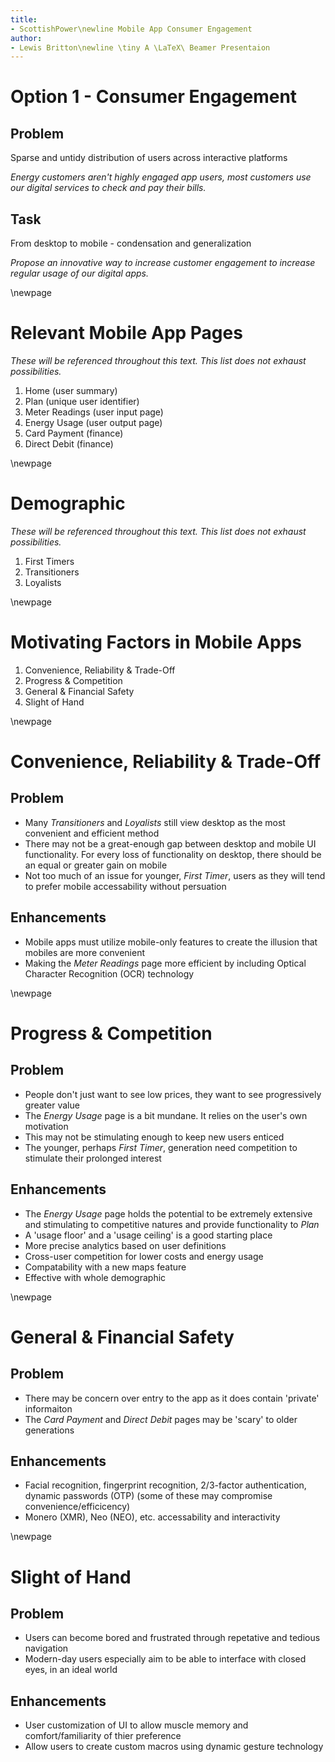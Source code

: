 ```yaml
---
title:
- ScottishPower\newline Mobile App Consumer Engagement
author:
- Lewis Britton\newline \tiny A \LaTeX\ Beamer Presentaion
---
```


# Option 1 - Consumer Engagement

## Problem

Sparse and untidy distribution of users across interactive platforms

*Energy customers aren't highly engaged app users, most customers use our digital services to check and pay their bills.*

## Task 

From desktop to mobile - condensation and generalization

*Propose an innovative way to increase customer engagement to increase regular usage of our digital apps.*

\newpage

# Relevant Mobile App Pages

*These will be referenced throughout this text. This list does not exhaust possibilities.*

1. Home (user summary)
2. Plan (unique user identifier)
3. Meter Readings (user input page)
4. Energy Usage (user output page)
5. Card Payment (finance)
6. Direct Debit (finance)

\newpage

# Demographic

*These will be referenced throughout this text. This list does not exhaust possibilities.*

1. First Timers
2. Transitioners
3. Loyalists

\newpage

# Motivating Factors in Mobile Apps

1. Convenience, Reliability & Trade-Off
2. Progress \& Competition
3. General \& Financial Safety
4. Slight of Hand

\newpage

# Convenience, Reliability \& Trade-Off

## Problem

* Many *Transitioners* and *Loyalists* still view desktop as the most convenient and efficient method
* There may not be a great-enough gap between desktop and mobile UI functionality. For every loss of functionality on desktop, there should be an equal or greater gain on mobile
* Not too much of an issue for younger, *First Timer*, users as they will tend to prefer mobile accessability without persuation 

## Enhancements

* Mobile apps must utilize mobile-only features to create the illusion that mobiles are more convenient
*  Making the *Meter Readings* page more efficient by including Optical Character Recognition (OCR) technology

<!--
ScottishPower is one of the classics. It has a long-term relaible reputation and can be known as one of the `safe' options in energy providers. At least to my knowledge. This means that a large portion of the demographic is composed of long-time loyalists and possible transitioners looking for a better deal. Because of the generational status of these users, they may have adapted to the desktop UI in recent years but are still reluctant to download apps as their PC is a more accessible device to them.

Sometimes there isn't enough of a gap between a desktop UI and a mobile app. That is, frequently you don't just need to make a mobile app better, you must unfortunately make a desktop UI worse. The idea is that, especially with the older segments of the demographic, you create the illusion that a mobile app is more functional first by making unique features available on them and then by making those features rely on things only a smartphone may be capable of. This will make it appear as though the smartphone is more `capable' and therefore a more convenient method of transfering whats in a users mind, to text. As a desktop user, this makes me sad to say as the keyboard is the most efficient way of navigating anything but many firms now are simply removing features from desktop and making them only compatable with smartphone features.

Possibilities of this are quite expansive; one of which could be using optical character recognition technology for the meter readings page which allows the user to use a smartphone camera to take a picture of their readings in real life. This means users simply must check over inputted text, rather than inputting it themselves. This avoids the classic comments like ``my fingers are too big for that'' nonsence and theoretically should attract more from older generations. OCR would hold-up fine with the cylindrical tickers on meters.

As always, there is the extreme solution of making other interfaces so bad that users hate them. For example, a 10GB transparrent picture on the desktop site so it takes forever to load; removing website functionality all together; reducing functionality and options available with telephone and mail services; etc.
--> 

\newpage

# Progress \& Competition 

## Problem

* People don't just want to see low prices, they want to see progressively greater value
* The *Energy Usage* page is a bit mundane. It relies on the user's own motivation
* This may not be stimulating enough to keep new users enticed
* The younger, perhaps *First Timer*, generation need competition to stimulate their prolonged interest

## Enhancements

* The *Energy Usage* page holds the potential to be extremely extensive and stimulating to competitive natures and provide functionality to *Plan*
* A 'usage floor' and a 'usage ceiling' is a good starting place
* More precise analytics based on user definitions
* Cross-user competition for lower costs and energy usage
* Compatability with a new maps feature
* Effective with whole demographic

<!--
The current energy usage page is good or giving an introductory overview of statistics but its not enough to keep the user motivated and stimulated over time. They must not become bored of the app. People must see things changing over time (preogress), which creates the opportunity for competition between the user's self and others. The app has the ability to use many useful mobile features which require less effort from the user compared to a desktop method.

Note: For this section, note that <i> denotes floating time periods such as `hourly', `daily', `weekly', `monthly', `annually', etc.

A usage floor and a usage ceiling can be used to start by making users competative with themselves. They already have historical prices and and energy usage available to view but this only makes them normalize to the median, perhaps mean, value over time. Creating a usage floor based on parameters defined by the users in a new app page gives them a motivating number to float towards. Objective parameters may include [what they'd like to pay on an <i> basis]; [how many appliances they run]; [the type of appliance (requires in-app estimate data)]; [how long appliances are used on an <i> basis]; etc. This would involve greater rear-end data holding and math capabilities however, nothing outwith the resources and statistcial capabilities already utilized in this app. The range of output from calculations here are good benchmark values for how little energy a user could consumer (floor) and how much they could consume (ceiling). This gives not only a possible range of variation for peace of mind, and a motivation to stay low, but also, has the capability to produce cost floor/ceiling estimates for the more money-amount-inclined users. Of course, to my dislike, questions/prompts for input of these parameters can be worded less pragmatically and more `humanly' to create harmony with the user. For the ease of matching data, most options should be presented in a slection manner, like a drop-down list. As always, time-series progression should be displayed to the user to create ongoing motivation.

Based on quite extensive data collected by ScottishPower from external sources (in-app estimate data) and from the users themselves (as previously and subsequently listed), analytics can be produced to highlight to the user which appliances they could better-optimize; providing further (relative to those listed above) suggestions. This section creates more specific goals for the user to follow and optimize their behaviours relative to. Subjective parameters may include [how much a user feels they need certain appliances (i.e. a rating/ranking of appliance importance which highlights perhaps unecessary usage in unimportant areas)], [at what times they require appliances (i.e. is there a better / more efficient time on the local grid to use this appliance?)], [is an appliance dependent upon another? (i.e. link tree between a user's appliances - do things need to be on at the same time? <e.g. ``Turn <lamp> off, you don't need it while using <ThinkPad X220 w/ ThinkLight>!''>)]. The output from this operation can be presented on a new app segment/page and with the classic optional push notifications. Very simply, a status page may include progress bars showing progression towards usage/cost goals, perhaps on specific appliances. And, a notification may read ``use <j> application <k> less per <l> to reduce energy usage/cost by <x>''. Again, time-series progression should be displayed to the user for ongoing motivation.

On a more corss-sectional note, user data can be shared to compare across the platform. Of course this involves a lot of data protection, user permissions etc. however, can be very effective amongst users who like to be more efficient than others. Maybe that's just me, I don't know. For example, users could be compared over total energy usage and costs, or on segments perhaps sorted specific to [region (streets, council areas)], or [common appliance type]; for comparison of different stats and ratios such as [who the most efficient user is (average cost per appliance etc.)], [who the most efficient user of a specific appliance is], etc. This surely would encourage users to spend and consumer more wisely, and making the app more enjoyable.

A map feature can be integrated as a way of displaying distribution and density of resultsto all segments discussed. Not only does this aid the competative nature, it can also assist users with more basic things like highlighting an area of energy efficiency when moving home etc. There is room for many layers on the map feature.

We can also note that many of these features have potential to interact with the plans page, to suggest optimal plans based on usage and cost-based calculated and defined by the user in this process.

These methods would be specifically effective with the energetic younger first timers, and even the overly-competative neighborhood da's loyalists.
-->

\newpage

# General \& Financial Safety

## Problem

* There may be concern over entry to the app as it does contain 'private' informaiton
* The *Card Payment* and *Direct Debit* pages may be 'scary' to older generations

## Enhancements

* Facial recognition, fingerprint recognition, 2/3-factor authentication, dynamic passwords (OTP) (some of these may compromise convenience/efficicency)
* Monero (XMR), Neo (NEO), etc. accessability and interactivity

<!--
There may be concern regarding the security of entering the app. That is, there's a variety of private data in use on the app, including banking details and of course any generation does not want this to be compromised. Additonally, especially regarding older generations, the card payment and direct debit pages may be scary to some. There are still individuals who hesitate over giving email addresses, never mind bank details, on a digital platform. Sadly some of these people will never be swayed unless they are guaranteed absolute certainty.

Computational solutions to these problems are simple, it's gaining the trust of individuals which is the hard part. Especially when people don't understand the solutions. Generally, if a large and trustworthy firm such as ScottishPower assures someone of safety, they won't refrain from engagement.

Making it exceptionally hard to enter the app if you're not the user but exceptionally easy if you are can be tricky. Components must align perfectly; records must match and therefore be stored, which there is of course a safety concern over. I mean, it's up to you to decide if multiple bodies having access to your fingerprint and portrait is actually `safe' but, as long as people think it is and it's properly regulated by ScottishPower, users should be happy. There is no doubt that dynamic passwords (One Time Passwords (OTP)) are the safest as they are random, unique, varying and disconnected from the user. Users today don't mind trading off the time taken to recieve an OTP for the added safety. A two or three factor combination of authentication would work best; allowing the user to define their own degrees of security preferences of course. For example, open app, scan finger, recieve text with OTP, enter OTP. 

Finally, Monero payments should be normalized and mainstreamed. It is the only cryptocurrency which is actually fully private, encrypted and decentralized. Never mind that Bitcoin hype. Integrating payment by Monero in the app and using Monero wallets on either side of the transaction is likely the safest way to transact in the current day as there is very little risk of user association and theft. Therefore, giving older generations or perhaps naive individuals more assurance.
-->

\newpage

# Slight of Hand

## Problem

* Users can become bored and frustrated through repetative and tedious navigation
* Modern-day users especially aim to be able to interface with closed eyes, in an ideal world

## Enhancements

* User customization of UI to allow muscle memory and comfort/familiarity of thier preference
* Allow users to create custom macros using dynamic gesture technology

<!--
Users can become bored and frustrated through repetative and tedious navigation leading to exit from th app and lack of use. Users aim to be able to interface with closed eyes, in an ideal world so it's important to give them a way to make something usable as quick as possible, suject to their abilities and preferences.

Allowing users to fully customize the UI (layout, transitions, color scheme, etc.) can make them feel more familiar with the app and allow them to be more `snappy' through their full processes. Users may also create their own macros using recent developments in Android and Apple's dynamic gesturing; allowing the users to become familiar with their own gestures which make accesssability more efficient. This of course relies heavily on app compatability with these, very recent and incomplete, external technologies of a users device (which can vary in age and stage in life potentially leading to in-app issues). But, as thse become closer to reality, they should be implemented. The customization features also have to potential to sell further to the younger generations, creatin the illusion of something more `personal' in an era where it's fashionable to be as `unique' as possible
-->
